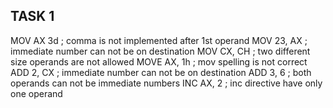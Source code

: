 ## TASK 1

MOV AX 3d ; comma is not implemented after 1st operand
MOV 23, AX ; immediate number can not be on destination
MOV CX, CH ; two different size operands are not allowed
MOVE AX, 1h ; mov spelling is not correct
ADD 2, CX ; immediate number can not be on destination
ADD 3, 6 ; both operands can not be immediate numbers
INC AX, 2 ; inc directive have only one operand
